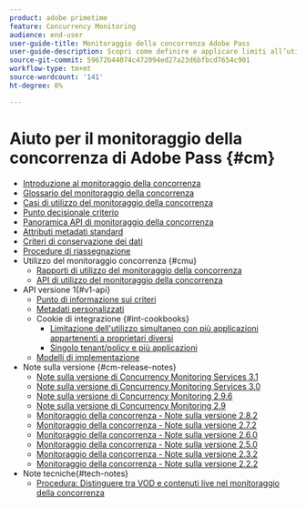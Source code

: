 ```yaml
---
product: adobe primetime
feature: Concurrency Monitoring
audience: end-user
user-guide-title: Monitoraggio della concorrenza Adobe Pass
user-guide-description: Scopri come definire e applicare limiti all’utilizzo simultaneo in più applicazioni.
source-git-commit: 59672b44074c472094ed27a23d6bfbcd7654c901
workflow-type: tm+mt
source-wordcount: '141'
ht-degree: 0%

---
```



# Aiuto per il monitoraggio della concorrenza di Adobe Pass {#cm}

+ [Introduzione al monitoraggio della concorrenza](cm-home.md)
+ [Glossario del monitoraggio della concorrenza](cm-glossary.md)
+ [Casi di utilizzo del monitoraggio della concorrenza](cm-use-cases.md)
+ [Punto decisionale criterio](cm-policy-decision-point.md)
+ [Panoramica API di monitoraggio della concorrenza](cm-api-overview.md)
+ [Attributi metadati standard](standard-metadata-attributes.md)
+ [Criteri di conservazione dei dati](data-retention-policy.md)
+ [Procedure di riassegnazione](cm-escalation-procedures.md)
+ Utilizzo del monitoraggio concorrenza {#cmu}
   + [Rapporti di utilizzo del monitoraggio della concorrenza](cm-usage-reports.md)
   + [API di utilizzo del monitoraggio della concorrenza](cmu-api.md)
+ API versione 1{#v1-api}
   + [Punto di informazione sui criteri](policy-info-pt-versionone.md)
   + [Metadati personalizzati](custom-metadata.md)
   + Cookie di integrazione {#int-cookbooks}
      + [Limitazione dell&#39;utilizzo simultaneo con più applicazioni appartenenti a proprietari diversi](restrict-concurr-usage-mult-apps.md)
      + [Singolo tenant/policy e più applicazioni](single-tenant-policy-mult-app.md)
   + [Modelli di implementazione](implementation-models.md)
+ Note sulla versione {#cm-release-notes}
   + [Note sulla versione di Concurrency Monitoring Services 3.1](rn-cm-services-31.md)
   + [Note sulla versione di Concurrency Monitoring Services 3.0](rn-cm-services-30.md)
   + [Note sulla versione di Concurrency Monitoring 2.9.6](rn-cm-296.md)
   + [Note sulla versione di Concurrency Monitoring 2.9](rn-cm-29.md)
   + [Monitoraggio della concorrenza - Note sulla versione 2.8.2](rn-cm-282.md)
   + [Monitoraggio della concorrenza - Note sulla versione 2.7.2](rn-cm-272.md)
   + [Monitoraggio della concorrenza - Note sulla versione 2.6.0](rn-cm-260.md)
   + [Monitoraggio della concorrenza - Note sulla versione 2.5.0](rn-cm-250.md)
   + [Monitoraggio della concorrenza - Note sulla versione 2.3.2](rn-cm-232.md)
   + [Monitoraggio della concorrenza - Note sulla versione 2.2.2](rn-cm-222.md)
+ Note tecniche{#tech-notes}
   + [Procedura: Distinguere tra VOD e contenuti live nel monitoraggio della concorrenza](vod-live-dist.md)

<!--    + [Usage reports](usage-rep-versionone.md) -->
